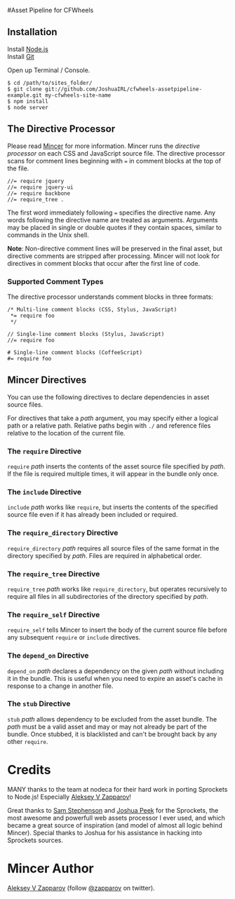 #Asset Pipeline for CFWheels

## Installation
Install [Node.js](http://nodejs.org)<br />
Install [Git](http://git-scm.com/book/en/Getting-Started-Installing-Git)

Open up Terminal / Console.
```
$ cd /path/to/sites_folder/
$ git clone git://github.com/JoshuaIRL/cfwheels-assetpipeline-example.git my-cfwheels-site-name
$ npm install
$ node server
```

## The Directive Processor
Please read [Mincer](https://github.com/nodeca/mincer/blob/master/README.md) for more information.
Mincer runs the *directive processor* on each CSS and JavaScript
source file. The directive processor scans for comment lines beginning
with `=` in comment blocks at the top of the file.

    //= require jquery
    //= require jquery-ui
    //= require backbone
    //= require_tree .

The first word immediately following `=` specifies the directive
name. Any words following the directive name are treated as
arguments. Arguments may be placed in single or double quotes if they
contain spaces, similar to commands in the Unix shell.

**Note**: Non-directive comment lines will be preserved in the final
  asset, but directive comments are stripped after
  processing. Mincer will not look for directives in comment blocks
  that occur after the first line of code.


### Supported Comment Types

The directive processor understands comment blocks in three formats:

    /* Multi-line comment blocks (CSS, Stylus, JavaScript)
     *= require foo
     */

    // Single-line comment blocks (Stylus, JavaScript)
    //= require foo

    # Single-line comment blocks (CoffeeScript)
    #= require foo


## Mincer Directives

You can use the following directives to declare dependencies in asset
source files.

For directives that take a *path* argument, you may specify either a
logical path or a relative path. Relative paths begin with `./` and
reference files relative to the location of the current file.


### The `require` Directive ###

`require` *path* inserts the contents of the asset source file
specified by *path*. If the file is required multiple times, it will
appear in the bundle only once.


### The `include` Directive ###

`include` *path* works like `require`, but inserts the contents of the
specified source file even if it has already been included or
required.


### The `require_directory` Directive ###

`require_directory` *path* requires all source files of the same
format in the directory specified by *path*. Files are required in
alphabetical order.


### The `require_tree` Directive ###

`require_tree` *path* works like `require_directory`, but operates
recursively to require all files in all subdirectories of the
directory specified by *path*.


### The `require_self` Directive ###

`require_self` tells Mincer to insert the body of the current
source file before any subsequent `require` or `include` directives.


### The `depend_on` Directive ###

`depend_on` *path* declares a dependency on the given *path* without
including it in the bundle. This is useful when you need to expire an
asset's cache in response to a change in another file.


### The `stub` Directive ###

`stub` *path* allows dependency to be excluded from the asset bundle.
The *path* must be a valid asset and may or may not already be part
of the bundle. Once stubbed, it is blacklisted and can't be brought
back by any other `require`.

# Credits
MANY thanks to the team at nodeca for their hard work in porting Sprockets to Node.js! Especially [Aleksey V Zapparov][aleksey]!

[aleksey]: https://github.com/ixti

Great thanks to [Sam Stephenson][sam] and [Joshua Peek][josh] for the Sprockets,
the most awesome and powerfull web assets processor I ever used, and which
became a great source of inspiration (and model of almost all logic behind
Mincer). Special thanks to Joshua for his assistance in hacking into Sprockets
sources.

[sam]:  https://github.com/sstephenson
[josh]: https://github.com/josh


# Mincer Author
[Aleksey V Zapparov][github] (follow [@zapparov][twitter] on twitter).

[github]:   https://github.com/ixti
[twitter]:  https://twitter.com/zapparov